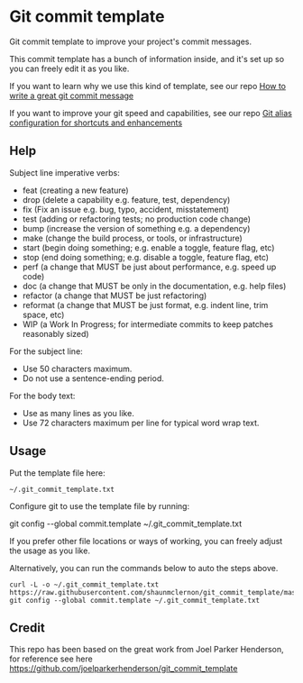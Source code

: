 # Git commit template

Git commit template to improve your project's commit messages.

This commit template has a bunch of information inside,
and it's set up so you can freely edit it as you like.

If you want to learn why we use this kind of template,
see our repo [How to write a great git commit message](https://github.com/joelparkerhenderson/git_commit_message)

If you want to improve your git speed and capabilities,
see our repo  [Git alias configuration for shortcuts and enhancements](https://github.com/gitalias/gitalias)


## Help ##

Subject line imperative verbs:

  * feat     (creating a new feature)
  * drop     (delete a capability e.g. feature, test, dependency)
  * fix      (Fix an issue e.g. bug, typo, accident, misstatement)
  * test     (adding or refactoring tests; no production code change)
  * bump     (increase the version of something e.g. a dependency)
  * make     (change the build process, or tools, or infrastructure)
  * start    (begin doing something; e.g. enable a toggle, feature flag, etc)
  * stop     (end doing something; e.g. disable a toggle, feature flag, etc)
  * perf     (a change that MUST be just about performance, e.g. speed up code)
  * doc      (a change that MUST be only in the documentation, e.g. help files)
  * refactor (a change that MUST be just refactoring)
  * reformat (a change that MUST be just format, e.g. indent line, trim space, etc)
  * WIP      (a Work In Progress; for intermediate commits to keep patches reasonably sized)

For the subject line:
  * Use 50 characters maximum.
  * Do not use a sentence-ending period.

For the body text:
  * Use as many lines as you like.
  * Use 72 characters maximum per line for typical word wrap text.


## Usage ##

Put the template file here:

    ~/.git_commit_template.txt

Configure git to use the template file by running:

  git config --global commit.template ~/.git_commit_template.txt

If you prefer other file locations or ways of working,
you can freely adjust the usage as you like.

Alternatively, you can run the commands below to auto the steps above.

    curl -L -o ~/.git_commit_template.txt https://raw.githubusercontent.com/shaunmclernon/git_commit_template/master/git_commit_template.txt
    git config --global commit.template ~/.git_commit_template.txt


## Credit

This repo has been based on the great work from Joel Parker Henderson, for reference see here https://github.com/joelparkerhenderson/git_commit_template

